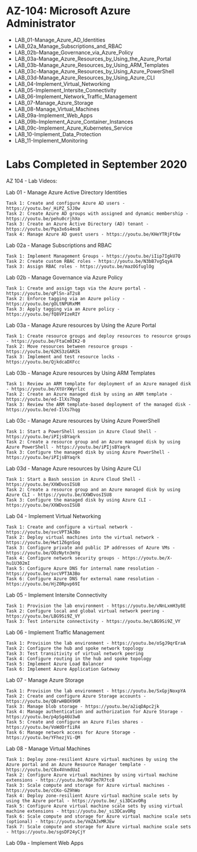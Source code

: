 AZ-104: Microsoft Azure Administrator
===
* LAB_01-Manage_Azure_AD_Identities
* LAB_02a_Manage_Subscriptions_and_RBAC
* LAB_02b-Manage_Governance_via_Azure_Policy
* LAB_03a-Manage_Azure_Resources_by_Using_the_Azure_Portal
* LAB_03b-Manage_Azure_Resources_by_Using_ARM_Templates
* LAB_03c-Manage_Azure_Resources_by_Using_Azure_PowerShell
* LAB_03d-Manage_Azure_Resources_by_Using_Azure_CLI
* LAB_04-Implement_Virtual_Networking
* LAB_05-Implement_Intersite_Connectivity
* LAB_06-Implement_Network_Traffic_Management
* LAB_07-Manage_Azure_Storage
* LAB_08-Manage_Virtual_Machines
* LAB_09a-Implement_Web_Apps
* LAB_09b-Implement_Azure_Container_Instances
* LAB_09c-Implement_Azure_Kubernetes_Service
* LAB_10-Implement_Data_Protection
* LAB_11-Implement_Monitoring


Labs Completed in September 2020
======
AZ 104 - Lab Videos:


Lab 01 - Manage Azure Active Directory Identities

    Task 1: Create and configure Azure AD users - https://youtu.be/_HiPZ_SJJ0w
    Task 2: Create Azure AD groups with assigned and dynamic membership - https://youtu.be/pehu0crjhXo
    Task 3: Create an Azure Active Directory (AD) tenant - https://youtu.be/Pqa3x6s4ms8
    Task 4: Manage Azure AD guest users - https://youtu.be/KHeYTRjFt6w

Lab 02a - Manage Subscriptions and RBAC

    Task 1: Implement Management Groups - https://youtu.be/iIip7IgkU7Q
    Task 2: Create custom RBAC roles - https://youtu.be/N3bB7vg5qyA
    Task 3: Assign RBAC roles - https://youtu.be/mazOGfuglOg

Lab 02b - Manage Governance via Azure Policy

    Task 1: Create and assign tags via the Azure portal - https://youtu.be/qPlSn-aT2s8
    Task 2: Enforce tagging via an Azure policy - https://youtu.be/gOLtNPURxMM
    Task 3: Apply tagging via an Azure policy - https://youtu.be/fQ8VPIzeRIY

Lab 03a - Manage Azure resources by Using the Azure Portal

    Task 1: Create resource groups and deploy resources to resource groups - https://youtu.be/FtaCm0IK2-0
    Task 2: Move resources between resource groups - https://youtu.be/62KS3zGARIk
    Task 3: Implement and test resource locks - https://youtu.be/QjkdcaDXFcc

Lab 03b - Manage Azure resources by Using ARM Templates

    Task 1: Review an ARM template for deployment of an Azure managed disk - https://youtu.be/XtUrXWyrlzc
    Task 2: Create an Azure managed disk by using an ARM template - https://youtu.be/ed-IlXs7hqg
    Task 3: Review the ARM template-based deployment of the managed disk - https://youtu.be/ed-IlXs7hqg

Lab 03c - Manage Azure resources by Using Azure PowerShell

    Task 1: Start a PowerShell session in Azure Cloud Shell - https://youtu.be/iPIjsBYaqrk
    Task 2: Create a resource group and an Azure managed disk by using Azure PowerShell - https://youtu.be/iPIjsBYaqrk
    Task 3: Configure the managed disk by using Azure PowerShell -https://youtu.be/iPIjsBYaqrk

Lab 03d - Manage Azure resources by Using Azure CLI

    Task 1: Start a Bash session in Azure Cloud Shell - https://youtu.be/XXWDvosISU8
    Task 2: Create a resource group and an Azure managed disk by using Azure CLI - https://youtu.be/XXWDvosISU8
    Task 3: Configure the managed disk by using Azure CLI - https://youtu.be/XXWDvosISU8

Lab 04 - Implement Virtual Networking

    Task 1: Create and configure a virtual network - https://youtu.be/svcVPT3A3Bo
    Task 2: Deploy virtual machines into the virtual network - https://youtu.be/Hwt1Z6gnSog
    Task 3: Configure private and public IP addresses of Azure VMs - https://youtu.be/OOzNytn3mYg
    Task 4: Configure network security groups - https://youtu.be/X-hu1U302mI
    Task 5: Configure Azure DNS for internal name resolution - https://youtu.be/svcVPT3A3Bo
    Task 6: Configure Azure DNS for external name resolution - https://youtu.be/HjZ0Rpvp69I

Lab 05 - Implement Intersite Connectivity

    Task 1: Provision the lab environment - https://youtu.be/vNnLxmH3y8E
    Task 2: Configure local and global virtual network peering - https://youtu.be/LBG9Si9Z_VY
    Task 3: Test intersite connectivity - https://youtu.be/LBG9Si9Z_VY

Lab 06 - Implement Traffic Management

    Task 1: Provision the lab environment - https://youtu.be/oSgJ9qrEraA
    Task 2: Configure the hub and spoke network topology
    Task 3: Test transitivity of virtual network peering
    Task 4: Configure routing in the hub and spoke topology
    Task 5: Implement Azure Load Balancer
    Task 6: Implement Azure Application Gateway

Lab 07 - Manage Azure Storage

    Task 1: Provision the lab environment - https://youtu.be/SxGpjNoxpYA
    Task 2: Create and configure Azure Storage accounts -https://youtu.be/QBrwHBOX96M
    Task 3: Manage blob storage - https://youtu.be/a2iqDApc2jk
    Task 4: Manage authentication and authorization for Azure Storage - https://youtu.be/p4pSg46U3w8
    Task 5: Create and configure an Azure Files shares - https://youtu.be/VoWdOrfiiR4
    Task 6: Manage network access for Azure Storage - https://youtu.be/YFhezjVi-QM

Lab 08 - Manage Virtual Machines

    Task 1: Deploy zone-resilient Azure virtual machines by using the Azure portal and an Azure Resource Manager template - https://youtu.be/C8x4VnmdUaI
    Task 2: Configure Azure virtual machines by using virtual machine extensions - https://youtu.be/RGF3m7R7tc8
    Task 3: Scale compute and storage for Azure virtual machines - https://youtu.be/cCKo-GZ9hWo
    Task 4: Deploy zone-resilient Azure virtual machine scale sets by using the Azure portal - https://youtu.be/_si3DCavORg
    Task 5: Configure Azure virtual machine scale sets by using virtual machine extensions - https://youtu.be/_si3DCavORg
    Task 6: Scale compute and storage for Azure virtual machine scale sets (optional) - https://youtu.be/VmZAJxMRJEw
    Task 7: Scale compute and storage for Azure virtual machine scale sets - https://youtu.be/sgsDF24yCjY

 
Lab 09a - Implement Web Apps
